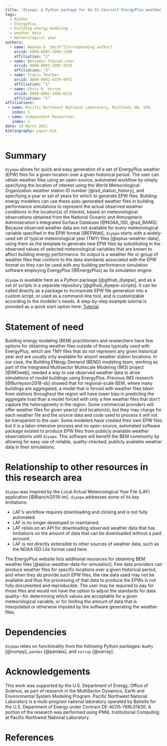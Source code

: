 ```yaml
---
title: 'diyepw: A Python package for Do-It-Yourself EnergyPlus weather file generation'
tags:
  - Python
  - EnergyPlus
  - building energy modeling
  - weather data
  - meteorological year
authors:
  - name: Amanda D. Smith^[Corresponding author]
    orcid: 0000-0003-2990-2190
    affiliation: "1"
  - name: Benjamin St&uuml;rmer
    orcid: 0000-0003-2007-929X
    affiliation: "2"
  - name: Travis Thurber
    orcid: 0000-0002-4370-9971
    affiliation: "1"
  - name: Chris R. Vernon
    orcid: 0000-0002-3406-6214
    affiliation: "1"
affiliations:
 - name: Pacific Northwest National Laboratory, Richland, WA, USA
   index: 1
 - name: Independent Researcher
   index: 2
date: 24 March 2021
bibliography: paper.bib
---
```


# Summary

`diyepw` allows for quick and easy generation of a set of EnergyPlus weather (EPW) files for a given location over a given historical period. The user can 
obtain weather files using an open-source, automated workflow by simply specifying the location of interest using the World Meteorological Organization 
weather station ID number [@isd_station_history], and specifying a year or set of years for which to generate EPW files. Building energy modelers can use these 
auto-generated weather files in building performance simulations to represent the actual observed weather conditions in the location(s) of interest, based 
on meteorological observations obtained from the National Oceanic and Atmospheric Administration's Integrated Surface Database [@NOAA_ISD, @isd_BAMS]. Because observed weather data are not available for every meteorological variable specified in the EPW format [@EPWdd], `diyepw` starts with a widely-used set of typical 
meteorological year (TMY) files [@eplus-weather-data], using them as the template to generate new EPW files by substituting in the observed values of selected 
meteorological variables that are known to affect building energy performance. Its output is a weather file or group of weather files that conform to the data 
standards associated with the EPW format so they can be used with any building performance simulation software employing EnergyPlus [@EnergyPlus] as its 
simulation engine. 

`diyepw` is available here as a Python package [@github_diyepw], and as a set of scripts in a separate repository [@github_diyepw-scripts]. It can be called 
directly as a package to incorporate EPW file generation into a custom script, or used as a command-line tool, and is customizable according to the modeler's 
needs. A step-by-step example tutorial is provided as a quick start option here: [Tutorial](https://diyepw.readthedocs.io/en/latest/README.html).

# Statement of need

Building energy modeling (BEM) practitioners and researchers have few options for obtaining weather files outside of those typically used with EnergyPlus, 
which are TMY files that do not represent any given historical year and are usually only available for airport weather station locations.  In our case, the 
Building ENergy Demand (BEND) modeling team, working as part of the Integrated Multisector Multiscale Modeling (IM3) project [@IM3web], needed a way to use 
observed weather data to drive simulations of model buildings using EnergyPlus. Previous IM3 research [@Burleyson2018-sb] showed that for regional-scale BEM, 
where many buildings are aggregated, a model that is forced with weather files taken from stations throughout the region will have lower bias in predicting the
aggregate load than a model forced with only a few weather files that don't capture the heterogeneity in the region. Some commercial providers will offer 
weather files for given year(s) and location(s), but they may charge for each weather file and the source data and code used to process it will not be 
transparent to the user. Some modelers have created their own EPW files but it is a labor-intensive process and no open-source, automated software package 
existed to produce EPW files from publicly available weather observations until `diyepw`. This software will benefit the BEM community by allowing for easy 
use of reliable, quality-checked, publicly available weather data in their simulations. 

# Relationship to other resources in this research area

`diyepw` was inspired by the Local Actual Meteorological Year File (LAF) application [@Bianchi2019-lm]. `diyepw` addresses some of its key limitations: 

- LAF's workflow requires downloading and clicking and is not fully automated.
- LAF is no longer developed or maintained.
- LAF relies on an API for downloading observed weather data that has limitations on the amount of data that can be downloaded without a paid account.
- LAF is not directly extensible to other sources of weather data, such as the NOAA ISD Lite format used here.

The EnergyPlus website lists additional resources for obtaining BEM weather files [@eplus-weather-data-for-simulation]. Few data providers can produce weather files for specific locations over a given historical period, and when they do provide such EPW files, the raw data used may not be available and thus the processing of that data to produce the EPWs is not fully documented and reproducible. The user may be required to pay for these files and would not have the option to adjust the standards for data quality--for determining which values are acceptable for a given meteorological variable, or for limiting the amount of data that is interpolated or otherwise imputed by the software generating the weather files.

# Dependencies

`diyepw` relies on functionality from the following Python packages: `NumPy` [@numpy], `pandas` [@pandas], and `xarray` [@xarray].

# Acknowledgements

This work was supported by the U.S. Department of Energy, Office of Science, as part of research in the MultiSector Dynamics, Earth and Environmental System Modeling Program. Pacific Northwest National Laboratory is a multi-program national laboratory operated by Battelle for the U.S. Department of Energy under Contract DE-AC05-76RL01830. A portion of the research was performed using PNNL Institutional Computing at Pacific Northwest National Laboratory. 

# References
